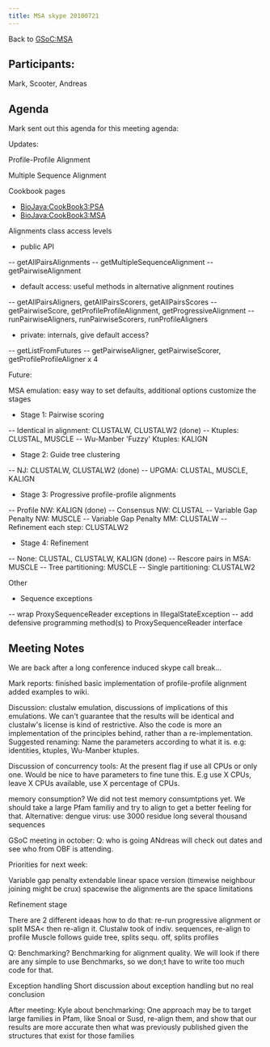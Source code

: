 ```yaml
---
title: MSA skype 20100721
---
```


Back to <GSoC:MSA>

Participants:
-------------

Mark, Scooter, Andreas

Agenda
------

Mark sent out this agenda for this meeting agenda:

Updates:

Profile-Profile Alignment

Multiple Sequence Alignment

Cookbook pages

-   <BioJava:CookBook3:PSA>
-   <BioJava:CookBook3:MSA>

Alignments class access levels

-   public API

-- getAllPairsAlignments -- getMultipleSequenceAlignment --
getPairwiseAlignment

-   default access: useful methods in alternative alignment routines

-- getAllPairsAligners, getAllPairsScorers, getAllPairsScores --
getPairwiseScore, getProfileProfileAlignment, getProgressiveAlignment --
runPairwiseAligners, runPairwiseScorers, runProfileAligners

-   private: internals, give default access?

-- getListFromFutures -- getPairwiseAligner, getPairwiseScorer,
getProfileProfileAligner x 4

Future:

MSA emulation: easy way to set defaults, additional options customize
the stages

-   Stage 1: Pairwise scoring

-- Identical in alignment: CLUSTALW, CLUSTALW2 (done) -- Ktuples:
CLUSTAL, MUSCLE -- Wu-Manber 'Fuzzy' Ktuples: KALIGN

-   Stage 2: Guide tree clustering

-- NJ: CLUSTALW, CLUSTALW2 (done) -- UPGMA: CLUSTAL, MUSCLE, KALIGN

-   Stage 3: Progressive profile-profile alignments

-- Profile NW: KALIGN (done) -- Consensus NW: CLUSTAL -- Variable Gap
Penalty NW: MUSCLE -- Variable Gap Penalty MM: CLUSTALW -- Refinement
each step: CLUSTALW2

-   Stage 4: Refinement

-- None: CLUSTAL, CLUSTALW, KALIGN (done) -- Rescore pairs in MSA:
MUSCLE -- Tree partitioning: MUSCLE -- Single partitioning: CLUSTALW2

Other

-   Sequence exceptions

-- wrap ProxySequenceReader exceptions in IllegalStateException -- add
defensive programming method(s) to ProxySequenceReader interface

Meeting Notes
-------------

We are back after a long conference induced skype call break...

Mark reports: finished basic implementation of profile-profile alignment
added examples to wiki.

Discussion: clustalw emulation, discussions of implications of this
emulations. We can't guarantee that the results will be identical and
clustalw's license is kind of restrictive. Also the code is more an
implementation of the principles behind, rather than a
re-implementation. Suggested renaming: Name the parameters according to
what it is. e.g: identities, ktuples, Wu-Manber ktuples.

Discussion of concurrency tools: At the present flag if use all CPUs or
only one. Would be nice to have parameters to fine tune this. E.g use X
CPUs, leave X CPUs available, use X percentage of CPUs.

memory consumption? We did not test memory consumtptions yet. We should
take a large Pfam familiy and try to align to get a better feeling for
that. Alternative: dengue virus: use 3000 residue long several thousand
sequences

GSoC meeting in october: Q: who is going ANdreas will check out dates
and see who from OBF is attending.

Priorities for next week:

Variable gap penalty extendable linear space version (timewise neighbour
joining might be crux) spacewise the alignments are the space
limitations

Refinement stage

There are 2 different ideaas how to do that: re-run progressive
alignment or split MSA\< then re-align it. Clustalw took of indiv.
sequences, re-align to profile Muscle follows guide tree, splits sequ.
off, splits profiles

Q: Benchmarking? Benchmarking for alignment quality. We will look if
there are any simple to use Benchmarks, so we don;t have to write too
much code for that.

Exception handling Short discussion about exception handling but no real
conclusion

After meeting: Kyle about benchmarking: One approach may be to target
large families in Pfam, like Snoal or Susd, re-align them, and show that
our results are more accurate then what was previously published given
the structures that exist for those families

